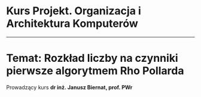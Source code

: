 # Kurs Projekt. Organizacja i Architektura Komputerów
---------------------
Temat: Rozkład liczby na czynniki pierwsze algorytmem Rho Pollarda
===============

Prowadzący kurs **dr inż. Janusz Biernat, prof. PWr**
